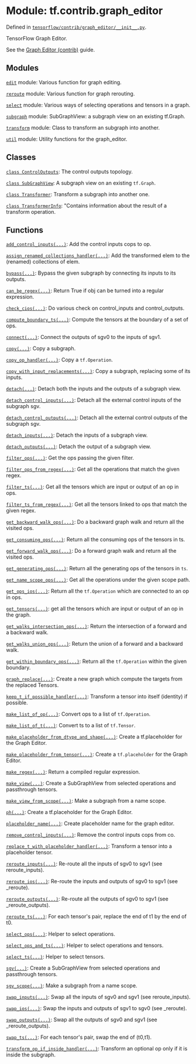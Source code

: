 <div itemscope itemtype="http://developers.google.com/ReferenceObject">
<meta itemprop="name" content="tf.contrib.graph_editor" />
</div>

# Module: tf.contrib.graph_editor



Defined in [`tensorflow/contrib/graph_editor/__init__.py`](https://www.tensorflow.org/code/tensorflow/contrib/graph_editor/__init__.py).

TensorFlow Graph Editor.

See the [Graph Editor (contrib)](../../../../api_guides/python/contrib.graph_editor.md) guide.

## Modules

[`edit`](../../tf/contrib/graph_editor/edit.md) module: Various function for graph editing.

[`reroute`](../../tf/contrib/graph_editor/reroute.md) module: Various function for graph rerouting.

[`select`](../../tf/contrib/graph_editor/select.md) module: Various ways of selecting operations and tensors in a graph.

[`subgraph`](../../tf/contrib/graph_editor/subgraph.md) module: SubGraphView: a subgraph view on an existing tf.Graph.

[`transform`](../../tf/contrib/graph_editor/transform.md) module: Class to transform an subgraph into another.

[`util`](../../tf/contrib/graph_editor/util.md) module: Utility functions for the graph_editor.

## Classes

[`class ControlOutputs`](../../tf/contrib/graph_editor/ControlOutputs.md): The control outputs topology.

[`class SubGraphView`](../../tf/contrib/graph_editor/SubGraphView.md): A subgraph view on an existing `tf.Graph`.

[`class Transformer`](../../tf/contrib/graph_editor/Transformer.md): Transform a subgraph into another one.

[`class TransformerInfo`](../../tf/contrib/graph_editor/TransformerInfo.md): "Contains information about the result of a transform operation.

## Functions

[`add_control_inputs(...)`](../../tf/contrib/graph_editor/add_control_inputs.md): Add the control inputs cops to op.

[`assign_renamed_collections_handler(...)`](../../tf/contrib/graph_editor/assign_renamed_collections_handler.md): Add the transformed elem to the (renamed) collections of elem.

[`bypass(...)`](../../tf/contrib/graph_editor/bypass.md): Bypass the given subgraph by connecting its inputs to its outputs.

[`can_be_regex(...)`](../../tf/contrib/graph_editor/can_be_regex.md): Return True if obj can be turned into a regular expression.

[`check_cios(...)`](../../tf/contrib/graph_editor/check_cios.md): Do various check on control_inputs and control_outputs.

[`compute_boundary_ts(...)`](../../tf/contrib/graph_editor/compute_boundary_ts.md): Compute the tensors at the boundary of a set of ops.

[`connect(...)`](../../tf/contrib/graph_editor/connect.md): Connect the outputs of sgv0 to the inputs of sgv1.

[`copy(...)`](../../tf/contrib/graph_editor/copy.md): Copy a subgraph.

[`copy_op_handler(...)`](../../tf/contrib/graph_editor/copy_op_handler.md): Copy a `tf.Operation`.

[`copy_with_input_replacements(...)`](../../tf/contrib/graph_editor/copy_with_input_replacements.md): Copy a subgraph, replacing some of its inputs.

[`detach(...)`](../../tf/contrib/graph_editor/detach.md): Detach both the inputs and the outputs of a subgraph view.

[`detach_control_inputs(...)`](../../tf/contrib/graph_editor/detach_control_inputs.md): Detach all the external control inputs of the subgraph sgv.

[`detach_control_outputs(...)`](../../tf/contrib/graph_editor/detach_control_outputs.md): Detach all the external control outputs of the subgraph sgv.

[`detach_inputs(...)`](../../tf/contrib/graph_editor/detach_inputs.md): Detach the inputs of a subgraph view.

[`detach_outputs(...)`](../../tf/contrib/graph_editor/detach_outputs.md): Detach the output of a subgraph view.

[`filter_ops(...)`](../../tf/contrib/graph_editor/filter_ops.md): Get the ops passing the given filter.

[`filter_ops_from_regex(...)`](../../tf/contrib/graph_editor/filter_ops_from_regex.md): Get all the operations that match the given regex.

[`filter_ts(...)`](../../tf/contrib/graph_editor/filter_ts.md): Get all the tensors which are input or output of an op in ops.

[`filter_ts_from_regex(...)`](../../tf/contrib/graph_editor/filter_ts_from_regex.md): Get all the tensors linked to ops that match the given regex.

[`get_backward_walk_ops(...)`](../../tf/contrib/graph_editor/get_backward_walk_ops.md): Do a backward graph walk and return all the visited ops.

[`get_consuming_ops(...)`](../../tf/contrib/graph_editor/get_consuming_ops.md): Return all the consuming ops of the tensors in ts.

[`get_forward_walk_ops(...)`](../../tf/contrib/graph_editor/get_forward_walk_ops.md): Do a forward graph walk and return all the visited ops.

[`get_generating_ops(...)`](../../tf/contrib/graph_editor/get_generating_ops.md): Return all the generating ops of the tensors in `ts`.

[`get_name_scope_ops(...)`](../../tf/contrib/graph_editor/get_name_scope_ops.md): Get all the operations under the given scope path.

[`get_ops_ios(...)`](../../tf/contrib/graph_editor/get_ops_ios.md): Return all the `tf.Operation` which are connected to an op in ops.

[`get_tensors(...)`](../../tf/contrib/graph_editor/get_tensors.md): get all the tensors which are input or output of an op in the graph.

[`get_walks_intersection_ops(...)`](../../tf/contrib/graph_editor/get_walks_intersection_ops.md): Return the intersection of a forward and a backward walk.

[`get_walks_union_ops(...)`](../../tf/contrib/graph_editor/get_walks_union_ops.md): Return the union of a forward and a backward walk.

[`get_within_boundary_ops(...)`](../../tf/contrib/graph_editor/get_within_boundary_ops.md): Return all the `tf.Operation` within the given boundary.

[`graph_replace(...)`](../../tf/contrib/graph_editor/graph_replace.md): Create a new graph which compute the targets from the replaced Tensors.

[`keep_t_if_possible_handler(...)`](../../tf/contrib/graph_editor/keep_t_if_possible_handler.md): Transform a tensor into itself (identity) if possible.

[`make_list_of_op(...)`](../../tf/contrib/graph_editor/make_list_of_op.md): Convert ops to a list of `tf.Operation`.

[`make_list_of_t(...)`](../../tf/contrib/graph_editor/make_list_of_t.md): Convert ts to a list of `tf.Tensor`.

[`make_placeholder_from_dtype_and_shape(...)`](../../tf/contrib/graph_editor/make_placeholder_from_dtype_and_shape.md): Create a tf.placeholder for the Graph Editor.

[`make_placeholder_from_tensor(...)`](../../tf/contrib/graph_editor/make_placeholder_from_tensor.md): Create a `tf.placeholder` for the Graph Editor.

[`make_regex(...)`](../../tf/contrib/graph_editor/make_regex.md): Return a compiled regular expression.

[`make_view(...)`](../../tf/contrib/graph_editor/make_view.md): Create a SubGraphView from selected operations and passthrough tensors.

[`make_view_from_scope(...)`](../../tf/contrib/graph_editor/make_view_from_scope.md): Make a subgraph from a name scope.

[`ph(...)`](../../tf/contrib/graph_editor/make_placeholder_from_dtype_and_shape.md): Create a tf.placeholder for the Graph Editor.

[`placeholder_name(...)`](../../tf/contrib/graph_editor/placeholder_name.md): Create placeholder name for the graph editor.

[`remove_control_inputs(...)`](../../tf/contrib/graph_editor/remove_control_inputs.md): Remove the control inputs cops from co.

[`replace_t_with_placeholder_handler(...)`](../../tf/contrib/graph_editor/replace_t_with_placeholder_handler.md): Transform a tensor into a placeholder tensor.

[`reroute_inputs(...)`](../../tf/contrib/graph_editor/reroute_inputs.md): Re-route all the inputs of sgv0 to sgv1 (see reroute_inputs).

[`reroute_ios(...)`](../../tf/contrib/graph_editor/reroute_ios.md): Re-route the inputs and outputs of sgv0 to sgv1 (see _reroute).

[`reroute_outputs(...)`](../../tf/contrib/graph_editor/reroute_outputs.md): Re-route all the outputs of sgv0 to sgv1 (see _reroute_outputs).

[`reroute_ts(...)`](../../tf/contrib/graph_editor/reroute_ts.md): For each tensor's pair, replace the end of t1 by the end of t0.

[`select_ops(...)`](../../tf/contrib/graph_editor/select_ops.md): Helper to select operations.

[`select_ops_and_ts(...)`](../../tf/contrib/graph_editor/select_ops_and_ts.md): Helper to select operations and tensors.

[`select_ts(...)`](../../tf/contrib/graph_editor/select_ts.md): Helper to select tensors.

[`sgv(...)`](../../tf/contrib/graph_editor/make_view.md): Create a SubGraphView from selected operations and passthrough tensors.

[`sgv_scope(...)`](../../tf/contrib/graph_editor/make_view_from_scope.md): Make a subgraph from a name scope.

[`swap_inputs(...)`](../../tf/contrib/graph_editor/swap_inputs.md): Swap all the inputs of sgv0 and sgv1 (see reroute_inputs).

[`swap_ios(...)`](../../tf/contrib/graph_editor/swap_ios.md): Swap the inputs and outputs of sgv1 to sgv0 (see _reroute).

[`swap_outputs(...)`](../../tf/contrib/graph_editor/swap_outputs.md): Swap all the outputs of sgv0 and sgv1 (see _reroute_outputs).

[`swap_ts(...)`](../../tf/contrib/graph_editor/swap_ts.md): For each tensor's pair, swap the end of (t0,t1).

[`transform_op_if_inside_handler(...)`](../../tf/contrib/graph_editor/transform_op_if_inside_handler.md): Transform an optional op only if it is inside the subgraph.

